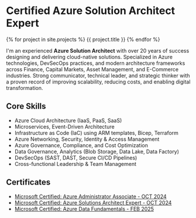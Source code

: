 # Certified Azure Solution Architect Expert

{% for project in site.projects %}
    {{ project.title }}
{% endfor %}

I'm an experienced **Azure Solution Architect** with over 20 years of success designing and delivering cloud-native solutions. Specialized in Azure technologies, DevSecOps practices, and modern architecture frameworks across Finance, Capital Markets, Asset Management, and E-Commerce industries. Strong communicator, technical leader, and strategic thinker with a proven record of improving scalability, reducing costs, and enabling digital transformation.

## Core Skills

* Azure Cloud Architecture (IaaS, PaaS, SaaS)
* Microservices, Event-Driven Architecture
* Infrastructure as Code (IaC) using ARM templates, Bicep, Terraform
* Azure Networking, Security, Identity & Access Management
* Azure Governance, Compliance, and Cost Optimization
* Data Governance, Analytics (Blob Storage, Data Lake, Data Factory)
* DevSecOps (SAST, DAST, Secure CI/CD Pipelines)
* Cross-functional Leadership & Team Management

## Certificates

* [Microsoft Certified: Azure Administrator Associate - OCT 2024](https://learn.microsoft.com/api/credentials/share/en-us/hosseinnassiri/5A9C21DAA67924D1?sharingId=6BE52B73542AB83C)
* [Microsoft Certified: Azure Solutions Architect Expert - OCT 2024](https://learn.microsoft.com/api/credentials/share/en-us/hosseinnassiri/6CC7EF316792E746?sharingId=6BE52B73542AB83C)
* [Microsoft Certified: Azure Data Fundamentals - FEB 2025](https://learn.microsoft.com/api/credentials/share/en-us/hosseinnassiri/99B862EC6695A235?sharingId=6BE52B73542AB83C)
